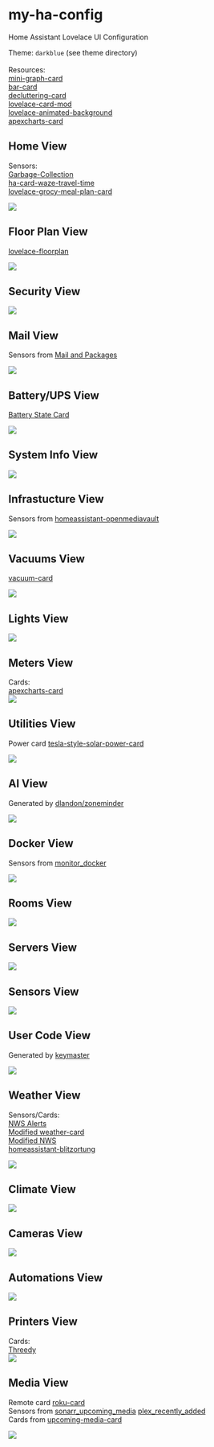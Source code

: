 # my-ha-config

Home Assistant Lovelace UI Configuration

Theme: `darkblue` (see theme directory)<br/>
<br/>
Resources:<br/>
[mini-graph-card](https://github.com/kalkih/mini-graph-card)<br/>
[bar-card](https://github.com/custom-cards/bar-card)<br/>
[decluttering-card](https://github.com/custom-cards/decluttering-card)<br/>
[lovelace-card-mod](https://github.com/thomasloven/lovelace-card-mod)<br/>
[lovelace-animated-background](https://github.com/Villhellm/lovelace-animated-background)<br/>
[apexcharts-card](https://github.com/RomRider/apexcharts-card)<br/>

## Home View

Sensors:<br/>
[Garbage-Collection](https://github.com/bruxy70/Garbage-Collection)<br/>
[ha-card-waze-travel-time](https://github.com/r-renato/ha-card-waze-travel-time)<br/>
[lovelace-grocy-meal-plan-card](https://github.com/firstof9/lovelace-grocy-meal-plan-card)<br/>

<img src="https://github.com/firstof9/my-ha-config/raw/master/images/home-screen.png">

## Floor Plan View

[lovelace-floorplan](https://github.com/pkozul/lovelace-floorplan)

<img src="https://github.com/firstof9/my-ha-config/raw/master/images/floor-plan.gif">

## Security View

<img src="https://github.com/firstof9/my-ha-config/raw/master/images/security-tab.png">

## Mail View

Sensors from [Mail and Packages](https://github.com/moralmunky/Home-Assistant-Mail-And-Packages/)

<img src="https://github.com/firstof9/my-ha-config/raw/master/images/mail-tab.png">

## Battery/UPS View

[Battery State Card](https://github.com/maxwroc/battery-state-card)<br/>

<img src="https://github.com/firstof9/my-ha-config/raw/master/images/battery-tab.png">

## System Info View

<img src="https://github.com/firstof9/my-ha-config/raw/master/images/system-info-tab.png">

## Infrastucture View

Sensors from [homeassistant-openmediavault](https://github.com/tomaae/homeassistant-openmediavault)

<img src="https://github.com/firstof9/my-ha-config/raw/master/images/infrasturcture-tab.gif">

## Vacuums View

[vacuum-card](https://github.com/denysdovhan/vacuum-card)<br/>

<img src="https://github.com/firstof9/my-ha-config/raw/master/images/vacuum-tab.gif">

## Lights View

<img src="https://github.com/firstof9/my-ha-config/raw/master/images/lights-tab.png">

## Meters View
Cards:<br/>
[apexcharts-card](https://github.com/RomRider/apexcharts-card)<br/>
<img src="https://github.com/firstof9/my-ha-config/raw/master/images/meters-tab.png">

## Utilities View

Power card [tesla-style-solar-power-card](https://github.com/reptilex/tesla-style-solar-power-card)

<img src="https://github.com/firstof9/my-ha-config/raw/master/images/utilities-tab.webp">

## AI View

Generated by [dlandon/zoneminder](https://hub.docker.com/r/dlandon/zoneminder)

<img src="https://github.com/firstof9/my-ha-config/raw/master/images/AI-tab.png">

## Docker View

Sensors from [monitor_docker](https://github.com/ualex73/monitor_docker)

<img src="https://github.com/firstof9/my-ha-config/raw/master/images/docker-tab.png">

## Rooms View

<img src="https://github.com/firstof9/my-ha-config/raw/master/images/rooms-tab.png">

## Servers View

<img src="https://github.com/firstof9/my-ha-config/raw/master/images/servers-tab.png">

## Sensors View

<img src="https://github.com/firstof9/my-ha-config/raw/master/images/sensors-tab.png">

## User Code View

Generated by [keymaster](https://github.com/FutureTense/keymaster/)

<img src="https://github.com/firstof9/my-ha-config/raw/master/images/usercode-tab.png">

## Weather View

Sensors/Cards:<br/>
[NWS Alerts](https://github.com/finity69x2/nws_alerts)<br/>
[Modified weather-card](https://github.com/firstof9/weather-card)<br/>
[Modified NWS](https://github.com/firstof9/ha-nws)<br/>
[homeassistant-blitzortung](https://github.com/mrk-its/homeassistant-blitzortung)<br/>

<img src="https://github.com/firstof9/my-ha-config/raw/master/images/weather-tab.gif">

## Climate View

<img src="https://github.com/firstof9/my-ha-config/raw/master/images/climate-tab.png">

## Cameras View

<img src="https://github.com/firstof9/my-ha-config/raw/master/images/cameras-tab.png">

## Automations View

<img src="https://github.com/firstof9/my-ha-config/raw/master/images/automations-tab.png">

## Printers View
Cards:<br/>
[Threedy](https://github.com/dangreco/threedy)<br/>
<img src="https://github.com/firstof9/my-ha-config/raw/master/images/printers-tab.gif">

## Media View

Remote card [roku-card](https://github.com/iantrich/roku-card)<br/>
Sensors from [sonarr_upcoming_media](https://github.com/custom-components/sensor.sonarr_upcoming_media) [plex_recently_added](https://github.com/custom-components/sensor.plex_recently_added)<br/>
Cards from [upcoming-media-card](https://github.com/custom-cards/upcoming-media-card)<br/>

<img src="https://github.com/firstof9/my-ha-config/raw/master/images/media-tab.png">
